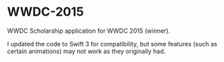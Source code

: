 # WWDC-2015
WWDC Scholarship application for WWDC 2015 (winner).

I updated the code to Swift 3 for compatibility, but some features (such as certain animations) may not work as they originally had.
